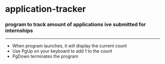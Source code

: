 # application-tracker
### program to track amount of applications ive submitted for internships
------------------------------------------------
- When program launches, it will display the current count 
- Use PgUp on your keyboard to add 1 to the count
- PgDown terminates the program

